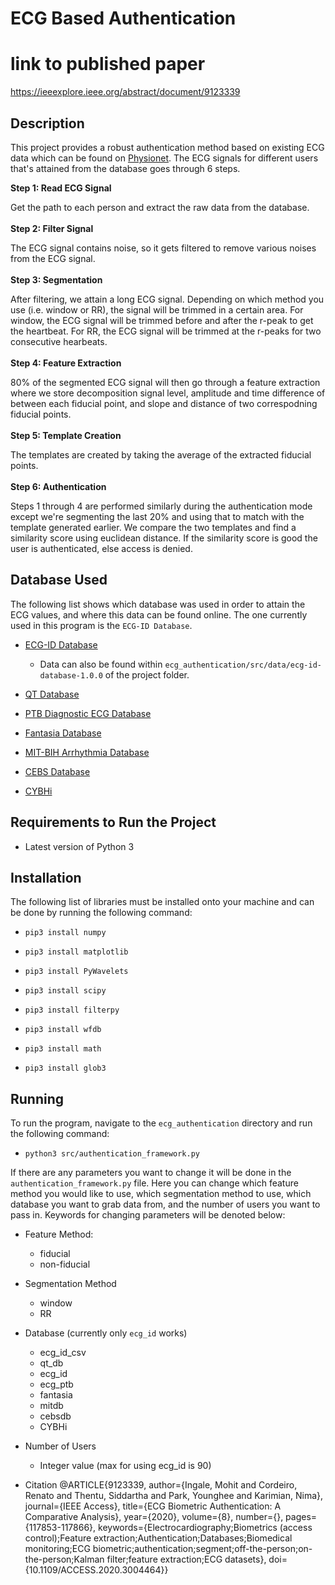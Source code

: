 # ECG Based Authentication
# link to published paper 
https://ieeexplore.ieee.org/abstract/document/9123339

## Description

This project provides a robust authentication method based on existing ECG data which can be found on [Physionet](https://physionet.org). The ECG signals for different users that's attained from the database goes through 6 steps. 

__Step 1: Read ECG Signal__

Get the path to each person and extract the raw data from the database.
<br/><br/>
__Step 2: Filter Signal__

The ECG signal contains noise, so it gets filtered to remove various noises from the ECG signal.
<br/><br/>
__Step 3: Segmentation__

After filtering, we attain a long ECG signal. Depending on which method you use (i.e. window or RR), the signal will be trimmed in a certain area. For window, the ECG signal will be trimmed before and after the r-peak to get the heartbeat. For RR, the ECG signal will be trimmed at the r-peaks for two consecutive hearbeats. 
<br/><br/>
__Step 4: Feature Extraction__

80% of the segmented ECG signal will then go through a feature extraction where we store decomposition signal level, amplitude and time difference of between each fiducial point, and slope and distance of two correspodning fiducial points. 
<br/><br/>
__Step 5: Template Creation__

The templates are created by taking the average of the extracted fiducial points.
<br/><br/>
__Step 6: Authentication__

Steps 1 through 4 are performed similarly during the authentication mode except we're segmenting the last 20% and using that to match with the template generated earlier. We compare the two templates and find a similarity score using euclidean distance. If the similarity score is good the user is authenticated, else access is denied. 

## Database Used

The following list shows which database was used in order to attain the ECG values, and where this data can be found online. The one currently used in this program is the `ECG-ID Database`. 

* [ECG-ID Database](https://physionet.org/content/ecgiddb/1.0.0/)
    * Data can also be found within `ecg_authentication/src/data/ecg-id-database-1.0.0` of the project folder.

* [QT Database](https://physionet.org/content/qtdb/1.0.0/)

* [PTB Diagnostic ECG Database](https://www.physionet.org/content/ptbdb/1.0.0/)

* [Fantasia Database](https://physionet.org/content/fantasia/1.0.0/)

* [MIT-BIH Arrhythmia Database](https://physionet.org/content/mitdb/1.0.0/)

* [CEBS Database](https://www.physionet.org/content/cebsdb/1.0.0/)

* [CYBHi](https://zenodo.org/record/2381823#.XvpCSy2z1N1)

## Requirements to Run the Project

* Latest version of Python 3

## Installation

The following list of libraries must be installed onto your machine and can be done by running the following command: 
    
* `pip3 install numpy`
    
* `pip3 install matplotlib`

* `pip3 install PyWavelets`

* `pip3 install scipy`

* `pip3 install filterpy`

* `pip3 install wfdb`

* `pip3 install math`

* `pip3 install glob3`

## Running

To run the program, navigate to the `ecg_authentication` directory and run the following command:

* `python3 src/authentication_framework.py`

If there are any parameters you want to change it will be done in the `authentication_framework.py` file. Here you can change which feature method you would like to use, which segmentation method to use, which database you want to grab data from, and the number of users you want to pass in. Keywords for changing parameters will be denoted below:

* Feature Method:
    * fiducial
    * non-fiducial

* Segmentation Method
    * window
    * RR

* Database (currently only `ecg_id` works)
    * ecg_id_csv
    * qt_db
    * ecg_id
    * ecg_ptb
    * fantasia
    * mitdb
    * cebsdb
    * CYBHi

* Number of Users
    * Integer value (max for using ecg_id is 90)

* Citation
  @ARTICLE{9123339,
  author={Ingale, Mohit and Cordeiro, Renato and Thentu, Siddartha and Park, Younghee and Karimian, Nima},
  journal={IEEE Access}, 
  title={ECG Biometric Authentication: A Comparative Analysis}, 
  year={2020},
  volume={8},
  number={},
  pages={117853-117866},
  keywords={Electrocardiography;Biometrics (access control);Feature extraction;Authentication;Databases;Biomedical monitoring;ECG biometric;authentication;segment;off-the-person;on-the-person;Kalman filter;feature extraction;ECG datasets},
  doi={10.1109/ACCESS.2020.3004464}}
